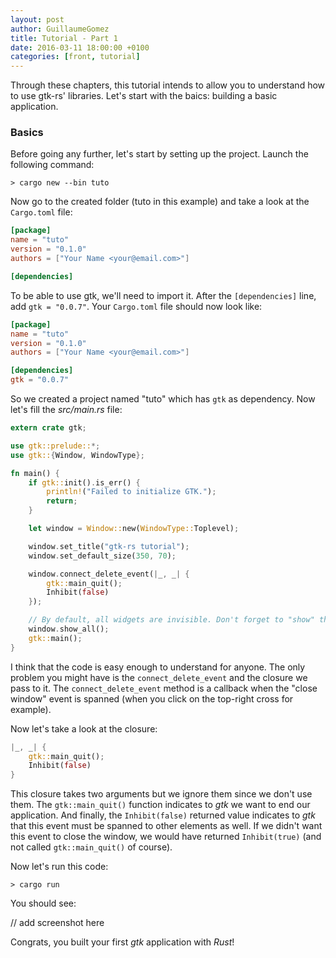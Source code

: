 ```yaml
---
layout: post
author: GuillaumeGomez
title: Tutorial - Part 1
date: 2016-03-11 18:00:00 +0100
categories: [front, tutorial]
---
```


Through these chapters, this tutorial intends to allow you to understand how to use gtk-rs' libraries.
Let's start with the baics: building a basic application.

### Basics

Before going any further, let's start by setting up the project. Launch the following command:

```Shell
> cargo new --bin tuto
```

Now go to the created folder (tuto in this example) and take a look at the `Cargo.toml` file:

```Toml
[package]
name = "tuto"
version = "0.1.0"
authors = ["Your Name <your@email.com>"]

[dependencies]
```

To be able to use gtk, we'll need to import it. After the `[dependencies]` line, add `gtk = "0.0.7"`.
Your `Cargo.toml` file should now look like:

```Toml
[package]
name = "tuto"
version = "0.1.0"
authors = ["Your Name <your@email.com>"]

[dependencies]
gtk = "0.0.7"
```

So we created a project named "tuto" which has `gtk` as dependency. Now let's fill the *src/main.rs* file:

```Rust
extern crate gtk;

use gtk::prelude::*;
use gtk::{Window, WindowType};

fn main() {
    if gtk::init().is_err() {
        println!("Failed to initialize GTK.");
        return;
    }

    let window = Window::new(WindowType::Toplevel);

    window.set_title("gtk-rs tutorial");
    window.set_default_size(350, 70);

    window.connect_delete_event(|_, _| {
        gtk::main_quit();
        Inhibit(false)
    });

    // By default, all widgets are invisible. Don't forget to "show" them!
    window.show_all();
    gtk::main();
}
```

I think that the code is easy enough to understand for anyone.
The only problem you might have is the `connect_delete_event` and the closure we pass to it.
The `connect_delete_event` method is a callback when the "close window" event is spanned
(when you click on the top-right cross for example).

Now let's take a look at the closure:

```Rust
|_, _| {
    gtk::main_quit();
    Inhibit(false)
}
```

This closure takes two arguments but we ignore them since we don't use them.
The `gtk::main_quit()` function indicates to *gtk* we want to end our application.
And finally, the `Inhibit(false)` returned value indicates to *gtk* that this event must be
spanned to other elements as well. If we didn't want this event to close the window, we would
have returned `Inhibit(true)` (and not called `gtk::main_quit()` of course).

Now let's run this code:

```Shell
> cargo run
```

You should see:

// add screenshot here

Congrats, you built your first *gtk* application with *Rust*!
